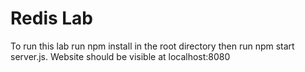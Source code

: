 # Redis Lab

To run this lab run npm install in the root directory then run npm start server.js. Website should be visible at localhost:8080
